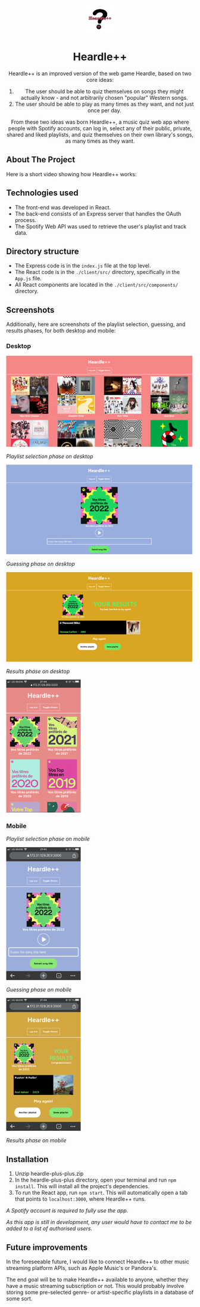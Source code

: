 <div align="center">
  <a href="https://github.com/awonyu9/math-lab-resources">
    <img src="./readme-assets/heardle-plus-plus-logo.png" alt="Logo" width="80" height="80" style="background-color: white">
  </a>
  <h1>Heardle++</h1>
  <p>
    Heardle++ is an improved version of the web game Heardle, based on two core ideas:
    <ol>
      <li>The user should be able to quiz themselves on songs they might actually know - and not arbitrarily chosen "popular" Western songs.</li>
      <li>The user should be able to play as many times as they want, and not just once per day.</li>
    </ol>
  </p>
  <p>
    From these two ideas was born Heardle++, a music quiz web app where people with Spotify accounts, can log in, select any of their public, private, shared and liked playlists, and quiz themselves on their own library's songs, as many times as they want.
  </p>
</div>

## About The Project

Here is a short video showing how Heardle++ works:

<!-- <video src="./readme-assets/heardle-plus-plus.mp4"> -->

## Technologies used
- The front-end was developed in React.
- The back-end consists of an Express server that handles the OAuth process.
- The Spotify Web API was used to retrieve the user's playlist and track data.

## Directory structure
- The Express code is in the `index.js` file at the top level.
- The React code is in the `./client/src/` directory, specifically in the `App.js` file.
- All React components are located in the `./client/src/components/` directory.

## Screenshots

Additionally, here are screenshots of the playlist selection, guessing, and results phases, for both desktop and mobile:

### Desktop

<img src="./readme-assets/heardle-plus-plus-1.png" width="500" />

*Playlist selection phase on desktop*

<img src="./readme-assets/heardle-plus-plus-2.png" width="500" />

*Guessing phase on desktop*

<img src="./readme-assets/heardle-plus-plus-3.png" width="500" />

*Results phase on desktop*

<img src="./readme-assets/heardle-plus-plus-mobile-1.png" width="200" />

### Mobile

*Playlist selection phase on mobile*

<img src="./readme-assets/heardle-plus-plus-mobile-2.png" width="200" />

*Guessing phase on mobile*

<img src="./readme-assets/heardle-plus-plus-mobile-3.png" width="200" />

*Results phase on mobile*

## Installation
1. Unzip heardle-plus-plus.zip
2. In the heardle-plus-plus directory, open your terminal and run `npm install`. This will install all the project's dependencies.
3. To run the React app, run `npm start`. This will automatically open a tab that points to `localhost:3000`, where Heardle++ runs.

*A Spotify account is required to fully use the app.*

*As this app is still in development, any user would have to contact me to be added to a list of authorised users.*

## Future improvements

In the foreseeable future, I would like to connect Heardle++ to other music streaming platform APIs, such as Apple Music's or Pandora's.

The end goal will be to make Heardle++ available to anyone, whether they have a music streaming subscription or not. This would probably involve storing some pre-selected genre- or artist-specific playlists in a database of some sort.
